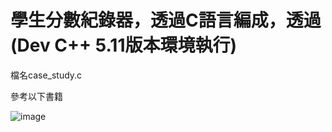 # 學生分數紀錄器，透過C語言編成，透過(Dev C++ 5.11版本環境執行)
檔名case_study.c

參考以下書籍

![image](https://github.com/user-attachments/assets/243fd982-f58f-4b3d-a3b4-85f760112bba)

